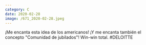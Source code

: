 ```yaml
--- 
category: C 
date: 2020-02-28 
image: /671_2020-02-28.jpeg 
--- 
```


¡Me encanta esta idea de los americanos! ¡Y me encanta también el concepto "Comunidad de jubilados"! Win-win total. #DELOITTE